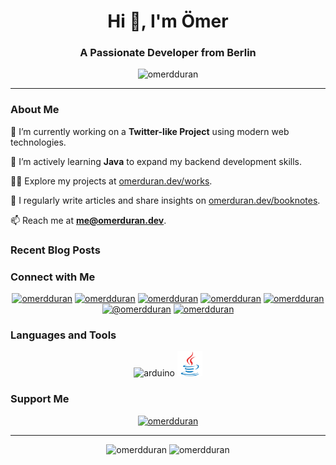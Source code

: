 <h1 align="center">Hi 👋, I'm Ömer</h1>
<h3 align="center">A Passionate Developer from Berlin</h3>

<p align="center">
    <img src="https://komarev.com/ghpvc/?username=omerdduran&label=Profile%20views&color=0e75b6&style=flat" alt="omerdduran" />
</p>

---

### About Me

🔭 I’m currently working on a **Twitter-like Project** using modern web technologies.

🌱 I’m actively learning **Java** to expand my backend development skills.

👨‍💻 Explore my projects at [omerduran.dev/works](https://www.omerduran.dev/works).

📝 I regularly write articles and share insights on [omerduran.dev/booknotes](https://www.omerduran.dev/booknotes).

📫 Reach me at **me@omerduran.dev**.

### Recent Blog Posts
<!-- BLOG-POST-LIST:START -->
<!-- BLOG-POST-LIST:END -->

### Connect with Me

<p align="center">
    <a href="https://twitter.com/omerdduran" target="blank"><img src="https://raw.githubusercontent.com/rahuldkjain/github-profile-readme-generator/master/src/images/icons/Social/twitter.svg" alt="omerdduran" height="30" width="40" /></a>
    <a href="https://linkedin.com/in/omerdduran" target="blank"><img src="https://raw.githubusercontent.com/rahuldkjain/github-profile-readme-generator/master/src/images/icons/Social/linked-in-alt.svg" alt="omerdduran" height="30" width="40" /></a>
    <a href="https://instagram.com/omerdduran" target="blank"><img src="https://raw.githubusercontent.com/rahuldkjain/github-profile-readme-generator/master/src/images/icons/Social/instagram.svg" alt="omerdduran" height="30" width="40" /></a>
    <a href="https://dribbble.com/omerdduran" target="blank"><img src="https://raw.githubusercontent.com/rahuldkjain/github-profile-readme-generator/master/src/images/icons/Social/dribbble.svg" alt="omerdduran" height="30" width="40" /></a>
    <a href="https://www.behance.net/omerdduran" target="blank"><img src="https://raw.githubusercontent.com/rahuldkjain/github-profile-readme-generator/master/src/images/icons/Social/behance.svg" alt="omerdduran" height="30" width="40" /></a>
    <a href="https://medium.com/@omerdduran" target="blank"><img src="https://raw.githubusercontent.com/rahuldkjain/github-profile-readme-generator/master/src/images/icons/Social/medium.svg" alt="@omerdduran" height="30" width="40" /></a>
    <a href="https://www.youtube.com/c/omerdduran" target="blank"><img src="https://raw.githubusercontent.com/rahuldkjain/github-profile-readme-generator/master/src/images/icons/Social/youtube.svg" alt="omerdduran" height="30" width="40" /></a>
</p>

### Languages and Tools

<p align="center">
    <img src="https://cdn.worldvectorlogo.com/logos/arduino-1.svg" alt="arduino" width="40" height="40"/>
    <!-- Additional icons -->
    <img src="https://raw.githubusercontent.com/devicons/devicon/master/icons/java/java-original.svg" alt="java" width="40" height="40"/>
    <!-- Add other icons similarly -->
</p>

### Support Me

<p align="center">
    <a href="https://www.buymeacoffee.com/omerdduran">
        <img src="https://cdn.buymeacoffee.com/buttons/v2/default-yellow.png" height="50" width="210" alt="omerdduran" />
    </a>
</p>

---

<p align="center">
    <img src="https://github-readme-stats.vercel.app/api?username=omerdduran&show_icons=true&locale=en" alt="omerdduran" />
    <img src="https://github-readme-streak-stats.herokuapp.com/?user=omerdduran&" alt="omerdduran" />
</p>
